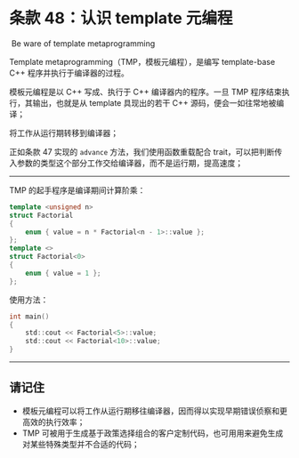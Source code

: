 # 条款 48：认识 template 元编程

​		Be ware of template metaprogramming

Template metaprogramming（TMP，模板元编程），是编写 template-base C++ 程序并执行于编译器的过程。

模板元编程是以 C++ 写成、执行于 C++ 编译器内的程序。一旦 TMP 程序结束执行，其输出，也就是从 template 具现出的若干 C++ 源码，便会一如往常地被编译；

将工作从运行期转移到编译器；

正如条款 47 实现的 `advance` 方法，我们使用函数重载配合 trait，可以把判断传入参数的类型这个部分工作交给编译器，而不是运行期，提高速度；

---

TMP 的起手程序是编译期间计算阶乘：

````c++
template <unsigned n>
struct Factorial
{
    enum { value = n * Factorial<n - 1>::value };
};
template <>
struct Factorial<0>
{
    enum { value = 1 };
};
````

使用方法：

````c
int main()
{
	std::cout << Factorial<5>::value;
	std::cout << Factorial<10>::value;
}
````

---



## 请记住

- 模板元编程可以将工作从运行期移往编译器，因而得以实现早期错误侦察和更高效的执行效率；
- TMP 可被用于生成基于政策选择组合的客户定制代码，也可用用来避免生成对某些特殊类型并不合适的代码；

